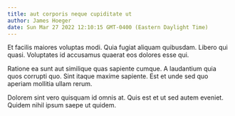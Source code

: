 ```yaml
---
title: aut corporis neque cupiditate ut
author: James Hoeger
date: Sun Mar 27 2022 12:10:15 GMT-0400 (Eastern Daylight Time)
---
```

Et facilis maiores voluptas modi. Quia fugiat aliquam quibusdam. Libero qui quasi. Voluptates id accusamus quaerat eos dolores esse qui.

 Ratione ea sunt aut similique quas sapiente cumque. A laudantium quia quos corrupti quo. Sint itaque maxime sapiente. Est et unde sed quo aperiam mollitia ullam rerum.

 Dolorem sint vero quisquam id omnis at. Quis est et ut sed autem eveniet. Quidem nihil ipsum saepe ut quidem.